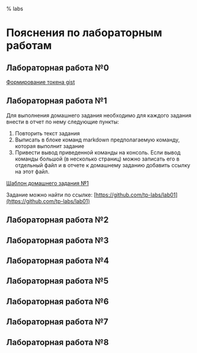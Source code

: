 % labs
# Пояснения по лабораторным работам

## Лабораторная работа №0

[Формирование токена gist](lab00/gist_token.md)

## Лабораторная работа №1

Для выполнения домашнего задания необходимо для каждого задания внести в отчет по нему следующие пункты:
1. Повторить текст задания
2. Выписать в блоке команд markdown предполагаемую команду, которая выполнит задание
3. Привести вывод приведенной команды на консоль. Если вывод команды большой (в несколько страниц) можно записать его в отдельный файл и в отчете к домашнему заданию добавить ссылку на этот файл.
 
[Шаблон домашнего задания №1](lab01/homework.template.md)

Задание можно найти по ссылке: [https://github.com/tp-labs/lab01](https://github.com/tp-labs/lab01)

## Лабораторная работа №2

## Лабораторная работа №3

## Лабораторная работа №4

## Лабораторная работа №5

## Лабораторная работа №6

## Лабораторная работа №7

## Лабораторная работа №8
